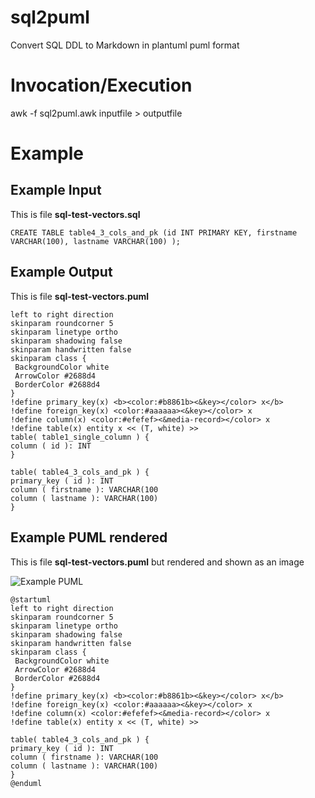 # sql2puml
Convert SQL DDL to Markdown in plantuml puml format

# Invocation/Execution
awk -f sql2puml.awk inputfile > outputfile

# Example
## Example Input
This is file **sql-test-vectors.sql**
```
CREATE TABLE table4_3_cols_and_pk (id INT PRIMARY KEY, firstname VARCHAR(100), lastname VARCHAR(100) );
```

## Example Output
This is file **sql-test-vectors.puml**
```
left to right direction
skinparam roundcorner 5
skinparam linetype ortho
skinparam shadowing false
skinparam handwritten false
skinparam class {
 BackgroundColor white
 ArrowColor #2688d4
 BorderColor #2688d4
}
!define primary_key(x) <b><color:#b8861b><&key></color> x</b>
!define foreign_key(x) <color:#aaaaaa><&key></color> x
!define column(x) <color:#efefef><&media-record></color> x
!define table(x) entity x << (T, white) >>
table( table1_single_column ) { 
column ( id ): INT
}

table( table4_3_cols_and_pk ) { 
primary_key ( id ): INT
column ( firstname ): VARCHAR(100
column ( lastname ): VARCHAR(100)
}

```
## Example PUML rendered
This is file **sql-test-vectors.puml** but rendered and shown as an image


![Example PUML](http://www.plantuml.com/plantuml/proxy?cache=no&src=https://raw.githubusercontent.com/gbmav/sql2puml/master/sql-test-vectors.puml)


```puml
@startuml
left to right direction
skinparam roundcorner 5
skinparam linetype ortho
skinparam shadowing false
skinparam handwritten false
skinparam class {
 BackgroundColor white
 ArrowColor #2688d4
 BorderColor #2688d4
}
!define primary_key(x) <b><color:#b8861b><&key></color> x</b>
!define foreign_key(x) <color:#aaaaaa><&key></color> x
!define column(x) <color:#efefef><&media-record></color> x
!define table(x) entity x << (T, white) >>

table( table4_3_cols_and_pk ) { 
primary_key ( id ): INT
column ( firstname ): VARCHAR(100
column ( lastname ): VARCHAR(100)
}
@enduml

```

